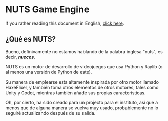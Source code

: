 # NUTS Game Engine

If you rather reading this document in English, [click here](/README.md).

## ¿Qué es NUTS?

Bueno, definivamente no estamos hablando de la palabra inglesa "nuts", es decir, **_nueces_**.

NUTS es un motor de desarrollo de videojuegos que usa Python y Raylib (o al menos una versión de Python de este).

Su manera de emplearse esta altamente inspirada por otro motor llamado HaxeFlixel, y también toma otros elementos de otros motores, tales como Unity y Godot, mientras también añade sus propias caracteristicas.

Oh, por cierto, ha sido creado para un projecto para el instituto, así que a menos que de alguna manera se vuelva muy usado, probablemente no lo seguiré actualizando después de su salida.